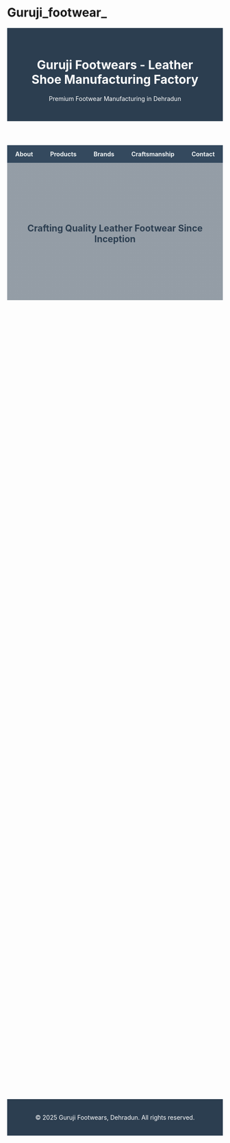 # Guruji_footwear_
<!DOCTYPE html>
<html lang="en">
<head>
  <meta charset="UTF-8">
  <title>Premium Shoe Manufacturing | Dehradun</title>
  <meta name="viewport" content="width=device-width, initial-scale=1.0">
  <style>
    html {
      scroll-behavior: smooth;
    }

    /* Base Styles */
    body {
      font-family: 'Segoe UI', Tahoma, Geneva, Verdana, sans-serif;
      margin: 0;
      padding: 0;
      color: #2c3e50;
      background-color: #f5f6fa;
      line-height: 1.6;
    }

    header {
      background-color: #2c3e50;
      color: white;
      padding: 30px 40px;
      text-align: center;
    }

    nav {
      background-color: #34495e;
      padding: 12px 0;
      text-align: center;
    }

    nav a {
      color: #ecf0f1;
      text-decoration: none;
      margin: 0 18px;
      font-weight: bold;
      transition: color 0.3s ease;
    }

    nav a:hover {
      color: #1abc9c;
    }

    .hero {
      background: linear-gradient(rgba(44, 62, 80, 0.5), rgba(44, 62, 80, 0.5)),
                  url('placeholder-image.jpg') no-repeat center center/cover;
      height: 320px;
      display: flex;
      align-items: center;
      justify-content: center;
      color: white;
      text-align: center;
      padding: 0 20px;
    }

    section {
      padding: 50px 25px;
      max-width: 1100px;
      margin: auto;
      background-color: white;
      margin-bottom: 25px;
      border-radius: 10px;
      box-shadow: 0 4px 10px rgba(0, 0, 0, 0.05);

      /* Animation defaults */
      opacity: 0;
      transform: translateY(20px);
      transition: opacity 0.6s ease, transform 0.6s ease;
    }

    section.visible {
      opacity: 1;
      transform: translateY(0);
    }

    h2 {
      color: #2c3e50;
      margin-bottom: 20px;
    }

    h3 {
      color: #2980b9;
      margin-top: 25px;
    }

    ul {
      list-style-type: disc;
      padding-left: 20px;
    }

    .contact {
      background-color: #ecf0f1;
      padding: 40px 20px;
      text-align: center;
      border-radius: 10px;
    }

    .contact a {
      display: inline-block;
      margin-top: 10px;
      color: #2980b9;
      text-decoration: none;
      font-weight: bold;
      transition: color 0.3s ease;
    }

    .contact a:hover {
      color: #1abc9c;
    }

    footer {
      background-color: #2c3e50;
      color: white;
      text-align: center;
      padding: 20px;
    }
  </style>
</head>
<body>

  <header>
    <h1>Guruji Footwears - Leather Shoe Manufacturing Factory</h1>
    <p>Premium Footwear Manufacturing in Dehradun</p>
  </header>

  <nav>
    <a href="#about">About</a>
    <a href="#products">Products</a>
    <a href="#brands">Brands</a>
    <a href="#craftsmanship">Craftsmanship</a>
    <a href="#contact">Contact</a>
  </nav>

  <div class="hero">
    <h2>Crafting Quality Leather Footwear Since Inception</h2>
  </div>

  <section id="about">
    <h2>About Our Factory</h2>
    <p>Located in the heart of Dehradun, Guruji Footwears specializes in high-quality leather shoe manufacturing. With a legacy of craftsmanship, our factory produces a diverse range of shoes including formal leather shoes, loafers, and ladies formal footwear.</p>
    <p>Our commitment to quality and durability has made us a trusted partner for prominent brands and fashion labels nationwide.</p>
  </section>

  <section id="products">
    <h2>Our Products</h2>
    <ul>
      <li>Men’s Leather Formal Shoes</li>
      <li>Premium Loafers</li>
      <li>Ladies Formal Footwear</li>
      <li>Handcrafted Genuine Leather Collections</li>
    </ul>
  </section>

  <section id="brands">
    <h2>Brands We Manufacture For</h2>
    <p>Our production facility is proud to be associated with and supply shoes for top-tier brands including:</p>
    <ul>
      <li><strong>Woodland</strong> – Rugged and premium outdoor leather shoes</li>
      <li><strong>Greenfields</strong> – Elegant and sustainable leather footwear lines</li>
    </ul>
  </section>

  <section id="craftsmanship">
    <h2>Craftsmanship in Every Step</h2>
    <p>At Guruji Footwears, each pair of shoes tells a story of tradition, quality, and unmatched skill. Our handmade shoes are the result of meticulous attention to detail, where artisans pour their experience and passion into every stitch.</p>

    <h3>Handmade Leather Loafers</h3>
    <p>Crafted for both style and comfort, our loafers combine traditional techniques with modern elegance. Each pair is hand-stitched with precision and designed to provide a soft, luxurious feel with every step. Whether it’s for a business meeting or casual outing, our loafers offer timeless versatility.</p>

    <h3>Elegant Belly Shoes</h3>
    <p>Our ladies’ belly shoes are a celebration of grace and durability. With supple leather uppers and cushioned soles, these shoes blend comfort with class. Ideal for daily wear or formal occasions, they are handcrafted to match modern fashion trends while honoring classic design.</p>

    <h3>Formal Leather Footwear</h3>
    <p>For the professional who values sophistication, our formal leather shoes are second to none. From polished oxfords to sleek derbies, each piece is handcrafted using premium hides, ensuring long-lasting form and function. The craftsmanship speaks of confidence, elegance, and refined taste.</p>

    <p>By focusing on quality materials and traditional craftsmanship, Guruji Footwears stands out as a beacon of excellence in the Indian leather shoe industry.</p>
  </section>

  <section id="contact" class="contact">
    <h2>Contact Us</h2>
    <p>We would love to hear from you for business inquiries, bulk orders, or collaborations.</p>
    <p><strong>Phone:</strong> <a href="tel:+918057501007">+91 8057501007</a></p>
    <p><strong>Email:</strong> <a href="mailto:gurujifwddn@gmail.com">gurujifwddn@gmail.com</a></p>
  </section>

  <footer>
    <p>&copy; 2025 Guruji Footwears, Dehradun. All rights reserved.</p>
  </footer>

  <!-- Scroll Reveal Animation -->
  <script>
    document.addEventListener('DOMContentLoaded', () => {
      const sections = document.querySelectorAll('section');

      const revealOnScroll = () => {
        sections.forEach(section => {
          const rect = section.getBoundingClientRect();
          if (rect.top < window.innerHeight - 100) {
            section.classList.add('visible');
          }
        });
      };

      window.addEventListener('scroll', revealOnScroll);
      revealOnScroll(); // Reveal sections already in view on load
    });
  </script>
</body>
</html>
